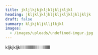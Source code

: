 ```yaml
---
title: jkljlkjkjkljkljkljkljkl
heading: jkljkljkljkljkljkljkljkljkljk
draft: false
summary: kljkjkljklljlkjkl
images:
  - /images/uploads/undefined-imgur.jpg
---
```

kljkjkljkllllllllllllllllllllllllllll
